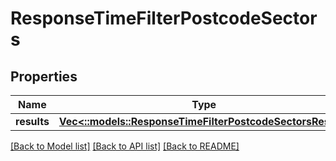 # ResponseTimeFilterPostcodeSectors

## Properties
Name | Type | Description | Notes
------------ | ------------- | ------------- | -------------
**results** | [**Vec<::models::ResponseTimeFilterPostcodeSectorsResult>**](ResponseTimeFilterPostcodeSectorsResult.md) |  | 

[[Back to Model list]](../README.md#documentation-for-models) [[Back to API list]](../README.md#documentation-for-api-endpoints) [[Back to README]](../README.md)


